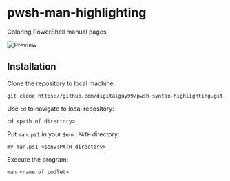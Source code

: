 # pwsh-man-highlighting
Coloring PowerShell manual pages.

![Preview](https://drive.google.com/uc?export=view&id=1xXwtodqskb58fgDpSTUlxo1XYTm01GEs)

## Installation

Clone the repository to local machine:

```
git clone https://github.com/digitalguy99/pwsh-syntax-highlighting.git
```

Use `cd` to navigate to local repository: 

```
cd <path of directory>
```

Put `man.ps1` in your `$env:PATH` directory:

```
mv man.ps1 <$env:PATH directory>
```

Execute the program:

```
man <name of cmdlet>
